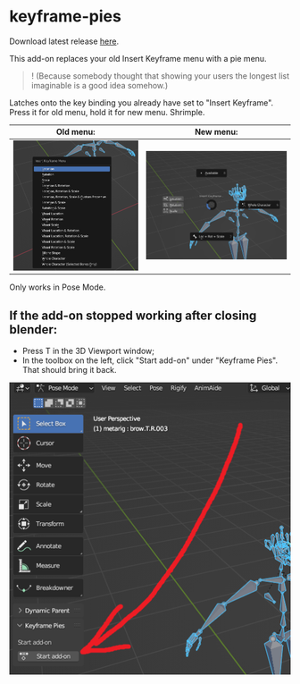 # keyframe-pies

Download latest release [here](https://github.com/KaniSama/keyframe-pies/releases/latest).



This add-on replaces your old Insert Keyframe menu with a pie menu.
>! (Because somebody thought that showing your users the longest list imaginable is a good idea somehow.)

Latches onto the key binding you already have set to "Insert Keyframe". Press it for old menu, hold it for new menu. Shrimple.


| Old menu: | New menu: |
| ------ | ------ |
| ![Showcase of the add-on: old menu](https://github.com/KaniSama/keyframe-pies/blob/main/images/OldMenu.png?raw=true) | ![Showcase of the add-on: new menu](https://github.com/KaniSama/keyframe-pies/blob/main/images/NewMenu.png?raw=true) |


Only works in Pose Mode.


## If the add-on stopped working after closing blender:
- Press T in the 3D Viewport window;
- In the toolbox on the left, click "Start add-on" under "Keyframe Pies".
That should bring it back.

![Instructions on restarting the add-on](https://github.com/KaniSama/keyframe-pies/blob/main/images/KeyframePiesDocs.png?raw=true)